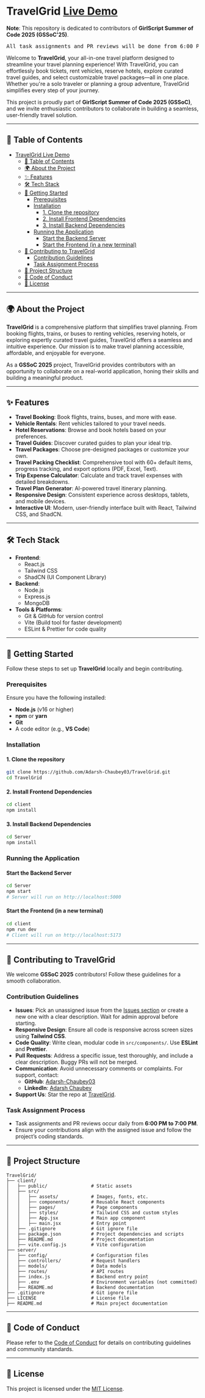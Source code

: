 
# TravelGrid [Live Demo](https://travel-grid.vercel.app/)

**Note**: This repository is dedicated to contributors of **GirlScript Summer of Code 2025 (GSSoC'25)**.

<pre>All task assignments and PR reviews will be done from 6:00 PM to 7:00 PM.</pre>

Welcome to **TravelGrid**, your all-in-one travel platform designed to streamline your travel planning experience! With TravelGrid, you can effortlessly book tickets, rent vehicles, reserve hotels, explore curated travel guides, and select customizable travel packages—all in one place. Whether you're a solo traveler or planning a group adventure, TravelGrid simplifies every step of your journey.

This project is proudly part of **GirlScript Summer of Code 2025 (GSSoC)**, and we invite enthusiastic contributors to collaborate in building a seamless, user-friendly travel solution.

---

## 📖 Table of Contents

- [TravelGrid Live Demo](#travelgrid-live-demo)
  - [📖 Table of Contents](#-table-of-contents)
  - [🌍 About the Project](#-about-the-project)
  - [✨ Features](#-features)
  - [🛠 Tech Stack](#-tech-stack)
  - [🚀 Getting Started](#-getting-started)
    - [Prerequisites](#prerequisites)
    - [Installation](#installation)
      - [1. Clone the repository](#1-clone-the-repository)
      - [2. Install Frontend Dependencies](#2-install-frontend-dependencies)
      - [3. Install Backend Dependencies](#3-install-backend-dependencies)
    - [Running the Application](#running-the-application)
      - [Start the Backend Server](#start-the-backend-server)
      - [Start the Frontend (in a new terminal)](#start-the-frontend-in-a-new-terminal)
  - [🤝 Contributing to TravelGrid](#-contributing-to-travelgrid)
    - [Contribution Guidelines](#contribution-guidelines)
    - [Task Assignment Process](#task-assignment-process)
  - [📂 Project Structure](#-project-structure)
  - [📜 Code of Conduct](#-code-of-conduct)
  - [📄 License](#-license)

---

## 🌍 About the Project

**TravelGrid** is a comprehensive platform that simplifies travel planning. From booking flights, trains, or buses to renting vehicles, reserving hotels, or exploring expertly curated travel guides, TravelGrid offers a seamless and intuitive experience. Our mission is to make travel planning accessible, affordable, and enjoyable for everyone.

As a **GSSoC 2025** project, TravelGrid provides contributors with an opportunity to collaborate on a real-world application, honing their skills and building a meaningful product.

---

## ✨ Features

- **Travel Booking**: Book flights, trains, buses, and more with ease.
- **Vehicle Rentals**: Rent vehicles tailored to your travel needs.
- **Hotel Reservations**: Browse and book hotels based on your preferences.
- **Travel Guides**: Discover curated guides to plan your ideal trip.
- **Travel Packages**: Choose pre-designed packages or customize your own.
- **Travel Packing Checklist**: Comprehensive tool with 60+ default items, progress tracking, and export options (PDF, Excel, Text).
- **Trip Expense Calculator**: Calculate and track travel expenses with detailed breakdowns.
- **Travel Plan Generator**: AI-powered travel itinerary planning.
- **Responsive Design**: Consistent experience across desktops, tablets, and mobile devices.
- **Interactive UI**: Modern, user-friendly interface built with React, Tailwind CSS, and ShadCN.

---

## 🛠 Tech Stack

- **Frontend**:
  - React.js
  - Tailwind CSS
  - ShadCN (UI Component Library)
- **Backend**:
  - Node.js
  - Express.js
  - MongoDB
- **Tools & Platforms**:
  - Git & GitHub for version control
  - Vite (Build tool for faster development)
  - ESLint & Prettier for code quality

---

## 🚀 Getting Started

Follow these steps to set up **TravelGrid** locally and begin contributing.

### Prerequisites

Ensure you have the following installed:

- **Node.js** (v16 or higher)
- **npm** or **yarn**
- **Git**
- A code editor (e.g., **VS Code**)

### Installation

#### 1. Clone the repository
```bash
git clone https://github.com/Adarsh-Chaubey03/TravelGrid.git
cd TravelGrid
```

#### 2. Install Frontend Dependencies
```bash
cd client
npm install
```

#### 3. Install Backend Dependencies
```bash
cd Server
npm install
```

### Running the Application

#### Start the Backend Server
```bash
cd Server
npm start
# Server will run on http://localhost:5000
```

#### Start the Frontend (in a new terminal)
```bash
cd client
npm run dev
# Client will run on http://localhost:5173
```

---

## 🤝 Contributing to TravelGrid

We welcome **GSSoC 2025** contributors! Follow these guidelines for a smooth collaboration.

### Contribution Guidelines

- **Issues**: Pick an unassigned issue from the [Issues section](https://github.com/Adarsh-Chaubey03/TravelGrid/issues) or create a new one with a clear description. Wait for admin approval before starting.
- **Responsive Design**: Ensure all code is responsive across screen sizes using **Tailwind CSS**.
- **Code Quality**: Write clean, modular code in `src/components/`. Use **ESLint** and **Prettier**.
- **Pull Requests**: Address a specific issue, test thoroughly, and include a clear description. Buggy PRs will not be merged.
- **Communication**: Avoid unnecessary comments or complaints. For support, contact:
  - **GitHub**: [Adarsh-Chaubey03](https://github.com/Adarsh-Chaubey03)
  - **LinkedIn**: [Adarsh Chaubey](https://www.linkedin.com/in/adarsh-chaubey/)
- **Support Us**: Star the repo at [TravelGrid](https://github.com/Adarsh-Chaubey03/TravelGrid).

### Task Assignment Process

- Task assignments and PR reviews occur daily from **6:00 PM to 7:00 PM**.
- Ensure your contributions align with the assigned issue and follow the project’s coding standards.

---

## 📂 Project Structure

```plaintext
TravelGrid/
├── client/
│   ├── public/                # Static assets
│   ├── src/
│   │   ├── assets/            # Images, fonts, etc.
│   │   ├── components/        # Reusable React components
│   │   ├── pages/             # Page components
│   │   ├── styles/            # Tailwind CSS and custom styles
│   │   ├── App.jsx            # Main app component
│   │   ├── main.jsx           # Entry point
│   ├── .gitignore             # Git ignore file
│   ├── package.json           # Project dependencies and scripts
│   ├── README.md              # Project documentation
│   ├── vite.config.js         # Vite configuration
├── server/
│   ├── config/                # Configuration files
│   ├── controllers/           # Request handlers
│   ├── models/                # Data models
│   ├── routes/                # API routes
│   ├── index.js               # Backend entry point
│   ├── .env                   # Environment variables (not committed)
│   ├── README.md              # Backend documentation
├── .gitignore                 # Git ignore file
├── LICENSE                    # License file
├── README.md                  # Main project documentation
```

---

## 📜 Code of Conduct

Please refer to the [Code of Conduct](https://github.com/Adarsh-Chaubey03/TravelGrid?tab=coc-ov-file) for details on contributing guidelines and community standards.

---

## 📄 License

This project is licensed under the [MIT License](LICENSE).




